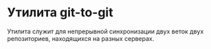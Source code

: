 # Утилита git-to-git

Утилита служит для непрерывной синхронизации двух веток двух репозиториев, находящихся на разных серверах.

